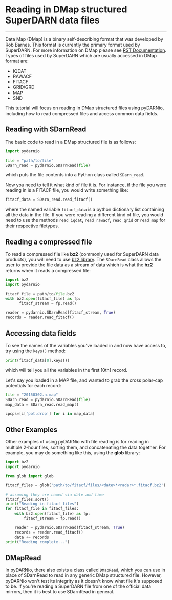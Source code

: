 # Reading in DMap structured SuperDARN data files
---

Data Map (DMap) is a binary self-describing format that was developed by Rob Barnes. 
This format is currently the primary format used by SuperDARN. 
For more information on DMap please see [RST Documentation](https://radar-software-toolkit-rst.readthedocs.io/en/latest/).
Types of files used by SuperDARN which are usually accessed in DMap format are:
- IQDAT
- RAWACF
- FITACF
- GRID/GRD
- MAP
- SND

This tutorial will focus on reading in DMap structured files using pyDARNio, including how to read compressed files and access common data fields.

## Reading with SDarnRead

The basic code to read in a DMap structured file is as follows:
```python
import pydarnio

file = "path/to/file"
SDarn_read = pydarnio.SDarnRead(file)
```
which puts the file contents into a Python class called `SDarn_read`. 

Now you need to tell it what kind of file it is. For instance, if the file you were reading in is a FITACF file, you would write something like:
```python
fitacf_data = SDarn_read.read_fitacf()
```
where the named variable `fitacf_data` is a python dictionary list containing all the data in the file. If you were reading a different kind of file, you would need to use the methods `read_iqdat`, `read_rawacf`, `read_grid` or `read_map` for their respective filetypes.

## Reading a compressed file

To read a compressed file like **bz2** (commonly used for SuperDARN data products), you will need to use [bz2 library](https://docs.python.org/3/library/bz2.html). 
The `SDarnRead` class allows the user to provide the file data as a stream of data which is what the **bz2** returns when it reads a compressed file: 
```python
import bz2
import pydarnio

fitacf_file = path/to/file.bz2
with bz2.open(fitacf_file) as fp:
      fitacf_stream = fp.read()

reader = pydarnio.SDarnRead(fitacf_stream, True)
records = reader.read_fitacf()
```

## Accessing data fields
To see the names of the variables you've loaded in and now have access to, try using the `keys()` method:
```python
print(fitacf_data[0].keys())
```
which will tell you all the variables in the first [0th] record.

Let's say you loaded in a MAP file, and wanted to grab the cross polar-cap potentials for each record:
```python
file = "20150302.n.map"
SDarn_read = pydarnio.SDarnRead(file)
map_data = SDarn_read.read_map()

cpcps=[i['pot.drop'] for i in map_data]
```
## Other Examples

Other examples of using pyDARNio with file reading is for reading in multiple 2-hour files, sorting them, and concatenating the data together.
For example, you may do something like this, using the **glob** library:

```python
import bz2 
import pydarnio 

from glob import glob

fitacf_files = glob('path/to/fitacf/files/<date>*<radar>*.fitacf.bz2')

# assuming they are named via date and time
fitacf_files.sort()
print("Reading in fitacf files")
for fitacf_file in fitacf_files:
    with bz2.open(fitacf_file) as fp:
        fitacf_stream = fp.read()

    reader = pydarnio.SDarnRead(fitacf_stream, True)
    records = reader.read_fitacf()
    data += records
print("Reading complete...")
```

## DMapRead

In pyDARNio, there also exists a class called `DMapRead`, which you can use in place of SDarnRead to read in any generic DMap structured file. However, pyDARNio won't test its integrity as it doesn't know what file it's supposed to be. If you're reading a SuperDARN file from one of the official data mirrors, then it is best to use SDarnRead in general.
